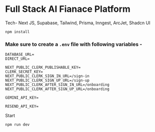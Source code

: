 # Full Stack AI Fianace Platform 


Tech- Next JS, Supabase, Tailwind, Prisma, Inngest, ArcJet, Shadcn UI 


```
npm install
```



### Make sure to create a `.env` file with following variables -

```
DATABASE_URL=
DIRECT_URL=

NEXT_PUBLIC_CLERK_PUBLISHABLE_KEY=
CLERK_SECRET_KEY=
NEXT_PUBLIC_CLERK_SIGN_IN_URL=/sign-in
NEXT_PUBLIC_CLERK_SIGN_UP_URL=/sign-up
NEXT_PUBLIC_CLERK_AFTER_SIGN_IN_URL=/onboarding
NEXT_PUBLIC_CLERK_AFTER_SIGN_UP_URL=/onboarding

GEMINI_API_KEY=

RESEND_API_KEY=
```
Start
```
npm run dev
```
